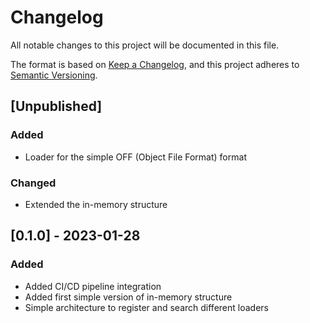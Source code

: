 # Changelog

All notable changes to this project will be documented in this file.

The format is based on [Keep a Changelog](https://keepachangelog.com/en/1.0.0/),
and this project adheres to [Semantic Versioning](https://semver.org/spec/v2.0.0.html).

## [Unpublished]

### Added
- Loader for the simple OFF (Object File Format) format 

### Changed
- Extended the in-memory structure

## [0.1.0] - 2023-01-28

### Added

- Added CI/CD pipeline integration
- Added first simple version of in-memory structure
- Simple architecture to register and search different loaders